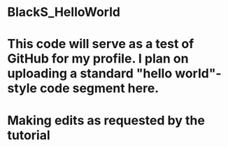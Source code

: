 # BlackS_HelloWorld
# This code will serve as a test of GitHub for my profile. I plan on uploading a standard "hello world"-style code segment here.
# Making edits as requested by the tutorial

